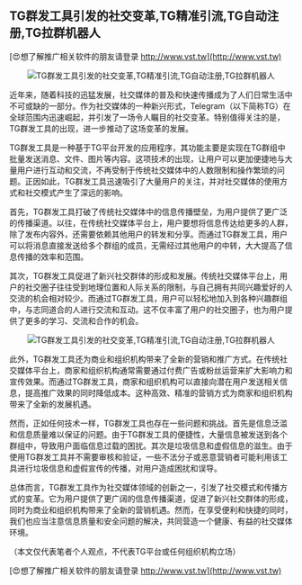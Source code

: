 ## **TG群发工具引发的社交变革,TG精准引流,TG自动注册,TG拉群机器人**

[😍想了解推广相关软件的朋友请登录 http://www.vst.tw](http://www.vst.tw)

 <center><img src="https://vst.tw/MP4/tuiguang/png/4.png" alt="TG群发工具引发的社交变革,TG精准引流,TG自动注册,TG拉群机器人"></center>

近年来，随着科技的迅猛发展，社交媒体的普及和快速传播成为了人们日常生活中不可或缺的一部分。作为社交媒体的一种新兴形式，Telegram（以下简称TG）在全球范围内迅速崛起，并引发了一场令人瞩目的社交变革。特别值得关注的是，TG群发工具的出现，进一步推动了这场变革的发展。

TG群发工具是一种基于TG平台开发的应用程序，其功能主要是实现在TG群组中批量发送消息、文件、图片等内容。这项技术的出现，让用户可以更加便捷地与大量用户进行互动和交流，不再受制于传统社交媒体中的人数限制和操作繁琐的问题。正因如此，TG群发工具迅速吸引了大量用户的关注，并对社交媒体的使用方式和社交模式产生了深远的影响。

首先，TG群发工具打破了传统社交媒体中的信息传播壁垒，为用户提供了更广泛的传播渠道。以往，在传统社交媒体平台上，用户要想将信息传达给更多的人群，除了发布内容外，还需要依赖其他用户的转发和分享。而通过TG群发工具，用户可以将消息直接发送给多个群组的成员，无需经过其他用户的中转，大大提高了信息传播的效率和范围。

其次，TG群发工具促进了新兴社交群体的形成和发展。传统社交媒体平台上，用户的社交圈子往往受到地理位置和人际关系的限制，与自己拥有共同兴趣爱好的人交流的机会相对较少。而通过TG群发工具，用户可以轻松地加入到各种兴趣群组中，与志同道合的人进行交流和互动。这不仅丰富了用户的社交圈子，也为用户提供了更多的学习、交流和合作的机会。

 <center><img src="https://vst.tw/MP4/tuiguang/png/2.png" alt="TG群发工具引发的社交变革,TG精准引流,TG自动注册,TG拉群机器人"></center>

此外，TG群发工具还为商业和组织机构带来了全新的营销和推广方式。在传统社交媒体平台上，商家和组织机构通常需要通过付费广告或粉丝运营来扩大影响力和宣传效果。而通过TG群发工具，商家和组织机构可以直接向潜在用户发送相关信息，提高推广效果的同时降低成本。这种高效、精准的营销方式为商家和组织机构带来了全新的发展机遇。

然而，正如任何技术一样，TG群发工具也存在一些问题和挑战。首先是信息泛滥和信息质量难以保证的问题。由于TG群发工具的便捷性，大量信息被发送到各个群组中，导致用户面临信息过载的困扰。其次是垃圾信息和虚假信息的滋生。由于使用TG群发工具并不需要审核和验证，一些不法分子或恶意营销者可能利用该工具进行垃圾信息和虚假宣传的传播，对用户造成困扰和误导。

总体而言，TG群发工具作为社交媒体领域的创新之一，引发了社交模式和传播方式的变革。它为用户提供了更广阔的信息传播渠道，促进了新兴社交群体的形成，同时为商业和组织机构带来了全新的营销机遇。然而，在享受便利和快捷的同时，我们也应当注意信息质量和安全问题的解决，共同营造一个健康、有益的社交媒体环境。

（本文仅代表笔者个人观点，不代表TG平台或任何组织机构立场）

[😍想了解推广相关软件的朋友请登录 http://www.vst.tw](http://www.vst.tw)



